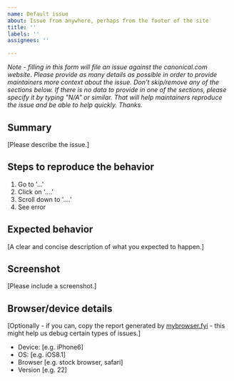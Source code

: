 ```yaml
---
name: Default issue
about: Issue from anywhere, perhaps from the footer of the site
title: ''
labels: ''
assignees: ''

---
```


*Note - filling in this form will file an issue against the canonical.com website*.
*Please provide as many details as possible in order to provide maintainers more context about the issue. Don't skip/remove any of the sections below. If there is no data to provide in one of the sections, please specify it by typing "N/A" or similar. That will help maintainers reproduce the issue and be able to help quickly. Thanks.*

## Summary

[Please describe the issue.]

## Steps to reproduce the behavior

1. Go to '...'
2. Click on '....'
3. Scroll down to '....'
4. See error

## Expected behavior

[A clear and concise description of what you expected to happen.]

## Screenshot

[Please include a screenshot.]

## Browser/device details

[Optionally - if you can, copy the report generated by [mybrowser.fyi](https://mybrowser.fyi/) - this might help us debug certain types of issues.]

- Device: [e.g. iPhone6]
- OS: [e.g. iOS8.1]
- Browser [e.g. stock browser, safari]
- Version [e.g. 22]
